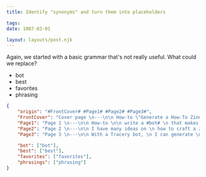 ```yaml
---
title: Identify "synonyms" and turn them into placeholders

tags:
date: 1007-03-01

layout: layouts/post.njk
---
```


Again, we started with a basic grammar that's not really useful. What could we replace?

* bot
* best
* favorites
* phrasing


```json
{  
    "origin": "#FrontCover# #Page1# #Page2# #Page3#",
    "FrontCover": "Cover page \n---\n\n How-to \"Generate a How-To Zine\" Zine \n\n A WavelengthConf Progzine",
    "Page1": "Page 1 \n---\n\n How-to \n\n write a #bot# \n that makes zines  \n\n  SO THAT YOU CAN \n\n make the #best# \n zine-ziner-zines",
    "Page2": "Page 2 \n---\n\n I have many ideas on \n how to craft a zine, \n\n but struggle with picking \n the #best# phrasing.",
    "Page3": "Page 3 \n---\n\n With a Tracery bot, \n I can generate \n many different #phrasings# \n and pick my #favorites# to draw!",

    "bot": ["bot"],
    "best": ["best"],
    "favorites": ["favorites"],
    "phrasings": ["phrasing"]
}
```